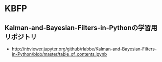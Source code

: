 # KBFP
## Kalman-and-Bayesian-Filters-in-Pythonの学習用リポジトリ
- http://nbviewer.jupyter.org/github/rlabbe/Kalman-and-Bayesian-Filters-in-Python/blob/master/table_of_contents.ipynb

